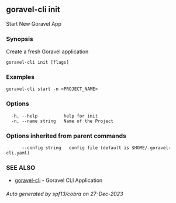 ## goravel-cli init

Start New Goravel App

### Synopsis

Create a fresh Goravel application

```
goravel-cli init [flags]
```

### Examples

```
goravel-cli start -n <PROJECT_NAME>
```

### Options

```
  -h, --help          help for init
  -n, --name string   Name of the Project
```

### Options inherited from parent commands

```
      --config string   config file (default is $HOME/.goravel-cli.yaml)
```

### SEE ALSO

* [goravel-cli](README.md)	 - Goravel CLI Application

###### Auto generated by spf13/cobra on 27-Dec-2023
